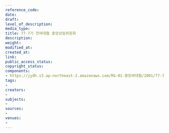 ```yaml
---
reference_code: 
date: 
draft: 
level_of_description: 
media_type: 
title: 77-7기 전여대협 중앙상임위원회
description: 
weight: 
modified_at: 
created_at: 
link: 
public_access_status: 
copyright_status: 
components:
- https://jydh.s3.ap-northeast-2.amazonaws.com/RG-01-중앙여대협/2001/77-7기+전여대협+중앙상임위원회.pdf
tags:
- 
creators:
- 
subjects:
- 
sources:
- 
venues:
- 
---
```

